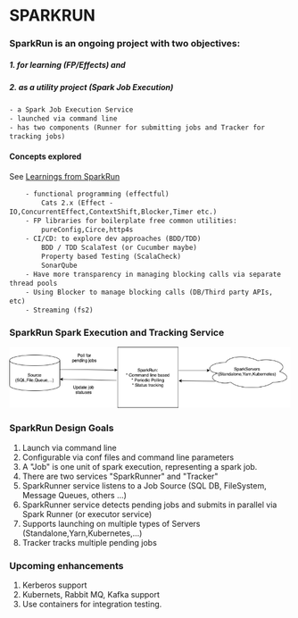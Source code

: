 # SPARKRUN

### SparkRun is an ongoing project with two objectives: 
##### 1. for learning (FP/Effects) and 
##### 2. as a utility project (Spark Job Execution)
  
	- a Spark Job Execution Service
	- launched via command line 
	- has two components (Runner for submitting jobs and Tracker for tracking jobs)

#### Concepts explored
See [Learnings from SparkRun](SPARKRUN_LEARN.md)

        - functional programming (effectful) 
            Cats 2.x (Effect - IO,ConcurrentEffect,ContextShift,Blocker,Timer etc.)
        - FP libraries for boilerplate free common utilities: 
            pureConfig,Circe,http4s
        - CI/CD: to explore dev approaches (BDD/TDD)
            BDD / TDD ScalaTest (or Cucumber maybe)
            Property based Testing (ScalaCheck)
            SonarQube
        - Have more transparency in managing blocking calls via separate thread pools
        - Using Blocker to manage blocking calls (DB/Third party APIs, etc)
        - Streaming (fs2)
        
### SparkRun Spark Execution and Tracking Service

![alt text](sparkrun.png "SparkRun executor and Trakcing Service")

### SparkRun Design Goals

1. Launch via command line
2. Configurable via conf files and command line parameters
3. A "Job" is one unit of spark execution, representing a spark job.
5. There are two services "SparkRunner" and "Tracker"
4. SparkRunner service listens to a Job Source (SQL DB, FileSystem, Message Queues, others ...)
5. SparkRunner service detects pending jobs and submits in parallel via Spark Runner (or executor service)
6. Supports launching on multiple types of Servers (Standalone,Yarn,Kubernetes,...)
7. Tracker tracks multiple pending jobs 

### Upcoming enhancements

1. Kerberos support
2. Kubernets, Rabbit MQ, Kafka support
3. Use containers for integration testing.



	
